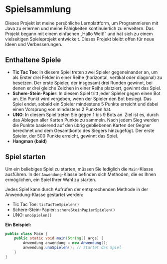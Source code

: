 # Spielsammlung
Dieses Projekt ist meine persönliche Lernplattform, um Programmieren mit Java zu erlernen und meine Fähigkeiten kontinuierlich zu erweitern. Das Projekt begann mit einem einfachen „Hallo Welt!“ und hat sich zu einem vielseitigen Spieleprojekt entwickelt. Dieses Projekt bleibt offen für neue Ideen und Verbesserungen.
## Enthaltene Spiele
- **Tic Tac Toe**: In diesem Spiel treten zwei Spieler gegeneinander an, um als Erster drei Felder in einer Reihe (horizontal, vertikal oder diagonal) zu besetzen. Der erste Spieler, der insgesamt drei Runden gewinnt, bei denen er drei gleiche Zeichen in einer Reihe platziert, gewinnt das Spiel.
- **Schere-Stein-Papier**: In diesem Spiel tritt jeder Spieler gegen einen Bot an. Ein Punkt wird vergeben, wenn der Spieler den Bot besiegt. Das Spiel endet, sobald ein Spieler mindestens 5 Punkte erreicht und dabei einen Vorsprung von mindestens 2 Punkten hat.
- **UNO**: In diesem Spiel treten Sie gegen 1 bis 9 Bots an. Ziel ist es, durch das Ablegen aller Karten Punkte zu sammeln. Nach jedem Sieg werden die Punkte basierend auf den übrig gebliebenen Karten der Gegner berechnet und dem Gesamtkonto des Siegers hinzugefügt. Der erste Spieler, der 500 Punkte erreicht, gewinnt das Spiel.
- **Hangman (bald)**
## Spiel starten
Um ein beliebiges Spiel zu starten, müssen Sie lediglich die `Main`-Klasse ausführen. In der `Anwendung`-Klasse befinden sich Methoden, die es Ihnen ermöglichen, ein Spiel Ihrer Wahl zu starten.

Jedes Spiel kann durch Aufrufen der entsprechenden Methode in der Anwendung-Klasse gestartet werden:
- Tic Tac Toe: `ticTacToeSpielen()`
- Schere-Stein-Papier: `schereSteinPapierSpielen()`
- UNO: `unoSpielen()`

**Ein Beispiel:**
```java
public class Main {
    public static void main(String[] args) {
        Anwendung anwendung = new Anwendung();
        anwendung.unoSpielen(); // Startet das Spiel
    }
}
